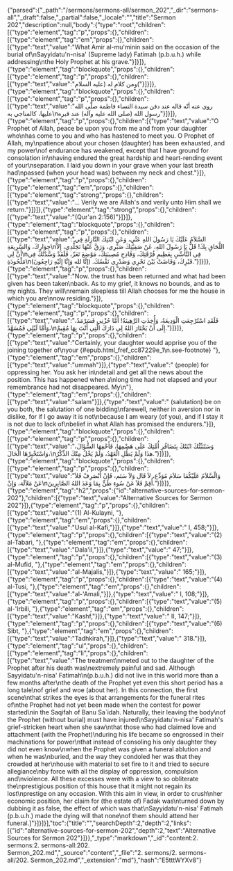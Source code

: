 {"parsed":{"_path":"/sermons/sermons-all/sermon_202","_dir":"sermons-all","_draft":false,"_partial":false,"_locale":"","title":"Sermon 202","description":null,"body":{"type":"root","children":[{"type":"element","tag":"p","props":{},"children":[{"type":"element","tag":"em","props":{},"children":[{"type":"text","value":"What Amir al-mu'minin said on the occasion of the burial of\nSayyidatu'n-nisa' (Supreme lady) Fatimah (p.b.u.h.) while addressing\nthe Holy Prophet at his grave."}]}]},{"type":"element","tag":"blockquote","props":{},"children":[{"type":"element","tag":"p","props":{},"children":[{"type":"text","value":"ومن كلام له (عليه السلام("}]}]},{"type":"element","tag":"blockquote","props":{},"children":[{"type":"element","tag":"p","props":{},"children":[{"type":"text","value":"روي عنه أنّه قاله عند دفن سيدة النساء فاطمة صلّى الله عليها، كالمناجي به\nرسول الله (صلى الله عليه وآله) عند قبره"}]}]},{"type":"element","tag":"p","props":{},"children":[{"type":"text","value":"O Prophet of Allah, peace be upon you from me and from your daughter who\nhas come to you and who has hastened to meet you. O Prophet of Allah, my\npatience about your chosen (daughter) has been exhausted, and my power\nof endurance has weakened, except that I have ground for consolation in\nhaving endured the great hardship and heart-rending event of your\nseparation. I laid you down in your grave when your last breath had\npassed (when your head was) between my neck and chest."}]},{"type":"element","tag":"p","props":{},"children":[{"type":"element","tag":"em","props":{},"children":[{"type":"element","tag":"strong","props":{},"children":[{"type":"text","value":"... Verily we are Allah's and verily unto Him shall we return."}]}]},{"type":"element","tag":"strong","props":{},"children":[{"type":"text","value":"(Qur'an 2:156)"}]}]},{"type":"element","tag":"blockquote","props":{},"children":[{"type":"element","tag":"p","props":{},"children":[{"type":"text","value":"السَّلاَمُ عَلَيْكَ يَا رَسُولَ اللهِ عَنِّي، وَعَنِ ابْنَتِكَ النَّازِلَةِ فِي جِوَارِكَ، وَالسَّرِيعَةِ\nاللَّحَاقِ بِكَ! قَلَّ يَا رَسُولَ اللهِ، عَنْ صَفِيَّتِكَ صَبْرِي، وَرَقَّ عَنْهَا تَجَلُّدِي، إِلاَّ أَنَّ لِي\nفِي التَّأَسِّيِ بِعَظِيمِ فُرْقَتِكَ، وَفَادِحِ مُصِيبَتِكَ، مَوْضِعَ تَعَزّ، فَلَقَدْ وَسَّدْتُكَ فِي مَلْحُودَةِ\nقَبْرِكَ، وَفَاضَتْ بَيْنَ نَحْرِي وَصَدْرِي نَفْسُكَ. (إنَّا لله وَإِنَّا إِلَيْهِ رَاجِعُونَ)."}]}]},{"type":"element","tag":"p","props":{},"children":[{"type":"text","value":"Now. the trust has been returned and what had been given has been taken\nback. As to my grief, it knows no bounds, and as to my nights. They will\nremain sleepless till Allah chooses for me the house in which you are\nnow residing."}]},{"type":"element","tag":"blockquote","props":{},"children":[{"type":"element","tag":"p","props":{},"children":[{"type":"text","value":"فَلَقَدِ اسْتُرْجِعَتِ الْوَدِيعَةُ، وَأُخِذَتِ الرَّهِينَةُ! أَمَّا حُزْنِي فَسَرْمَدٌ، وَأَمَّا لَيْلِي فَمُسَهَّدٌ،\nإِلَى أَنْ يَخْتَارَ اللهُ لِي دَارَكَ الَّتِي أَنْتَ بِهَا مُقِيمٌ."}]}]},{"type":"element","tag":"p","props":{},"children":[{"type":"text","value":"Certainly, your daughter would apprise you of the joining together of\nyour {#epub.html_fref_cc87229e_1\n.see-footnote} "},{"type":"element","tag":"em","props":{},"children":[{"type":"text","value":"ummah"}]},{"type":"text","value":" (people) for oppressing her. You ask her in\ndetail and get all the news about the position. This has happened when a\nlong time had not elapsed and your remembrance had not disappeared. My\n"},{"type":"element","tag":"em","props":{},"children":[{"type":"text","value":"salam"}]},{"type":"text","value":" (salutation) be on you both, the salutation of one bidding\nfarewell, neither in aversion nor in dislike, for if I go away it is not\nbecause I am weary (of you), and if I stay it is not due to lack of\nbelief in what Allah has promised the endurers."}]},{"type":"element","tag":"blockquote","props":{},"children":[{"type":"element","tag":"p","props":{},"children":[{"type":"text","value":"وَسَتُنَبِّئُكَ ابْنَتُكَ بِتَضَافُرِ أُمَّتِكَ عَلَى هَضْمِهَا، فَأَحْفِهَا السُّؤَالَ، وَاسْتَخْبِرْهَا الْحَالَ،\nهذَا وَلَمْ يَطُلِ الْعَهْدُ، وَلَمْ يَخْلُ مِنْكَ الذِّكْرُ."}]}]},{"type":"element","tag":"blockquote","props":{},"children":[{"type":"element","tag":"p","props":{},"children":[{"type":"text","value":"وَالْسَّلاَمُ عَلَيْكُمَا سَلاَمَ مُوَدِّع، لاَ قَال وَلاَ سَئم، فَإنْ أَنْصَرِفْ فَلاَ عَنْ مَلاَلَة، وَإِنْ\nأُقِمْ فَلاَ عَنْ سُوءِ ظَنٍّ بِمَا وَعَدَ اللهُ الصَّابِرِينَ."}]}]},{"type":"element","tag":"h2","props":{"id":"alternative-sources-for-sermon-202"},"children":[{"type":"text","value":"Alternative Sources for Sermon 202"}]},{"type":"element","tag":"p","props":{},"children":[{"type":"text","value":"(1) Al-Kulayni, "},{"type":"element","tag":"em","props":{},"children":[{"type":"text","value":"Usul al-Kafi,"}]},{"type":"text","value":" I, 458;"}]},{"type":"element","tag":"p","props":{},"children":[{"type":"text","value":"(2) al-Tabari, "},{"type":"element","tag":"em","props":{},"children":[{"type":"text","value":"Dala'il,"}]},{"type":"text","value":" 47;"}]},{"type":"element","tag":"p","props":{},"children":[{"type":"text","value":"(3) al-Mufid, "},{"type":"element","tag":"em","props":{},"children":[{"type":"text","value":"al-Majalis,"}]},{"type":"text","value":" 165;"}]},{"type":"element","tag":"p","props":{},"children":[{"type":"text","value":"(4) al-Tusi, "},{"type":"element","tag":"em","props":{},"children":[{"type":"text","value":"al-'Amali,"}]},{"type":"text","value":" I, 108;"}]},{"type":"element","tag":"p","props":{},"children":[{"type":"text","value":"(5) al-'Irbili, "},{"type":"element","tag":"em","props":{},"children":[{"type":"text","value":"Kashf,"}]},{"type":"text","value":" II, 147;"}]},{"type":"element","tag":"p","props":{},"children":[{"type":"text","value":"(6) Sibt, "},{"type":"element","tag":"em","props":{},"children":[{"type":"text","value":"Tadhkirah,"}]},{"type":"text","value":" 318."}]},{"type":"element","tag":"ul","props":{},"children":[{"type":"element","tag":"li","props":{},"children":[{"type":"text","value":"The treatment\nmeted out to the daughter of the Prophet after his death was\nextremely painful and sad. Although Sayyidatu'n-nisa' Fatimah\n(p.b.u.h.) did not live in this world more than a few months after\nthe death of the Prophet yet even this short period has a long tale\nof grief and woe (about her). In this connection, the first scene\nthat strikes the eyes is that arrangements for the funeral rites of\nthe Prophet had not yet been made when the contest for power started\nin the Saqifah of Banu Sa`idah. Naturally, their leaving the body\nof the Prophet (without burial) must have injured\nSayyidatu'n-nisa' Fatimah's grief-stricken heart when she saw\nthat those who had claimed love and attachment (with the Prophet)\nduring his life became so engrossed in their machinations for power\nthat instead of consoling his only daughter they did not even know\nwhen the Prophet was given a funeral ablution and when he was\nburied, and the way they condoled her was that they crowded at her\nhouse with material to set fire to it and tried to secure allegiance\nby force with all the display of oppression, compulsion and\nviolence. All these excesses were with a view to so obliterate the\nprestigious position of this house that it might not regain its lost\nprestige on any occasion. With this aim in view, in order to crush\nher economic position, her claim for (the estate of) Fadak was\nturned down by dubbing it as false, the effect of which was that\nSayyidatu'n-nisa' Fatimah (p.b.u.h.) made the dying will that none\nof them should attend her funeral.]"}]}]}],"toc":{"title":"","searchDepth":2,"depth":2,"links":[{"id":"alternative-sources-for-sermon-202","depth":2,"text":"Alternative Sources for Sermon 202"}]}},"_type":"markdown","_id":"content:2. sermons:2. sermons-all:202. Sermon_202.md","_source":"content","_file":"2. sermons/2. sermons-all/202. Sermon_202.md","_extension":"md"},"hash":"E5tttWYXv8"}